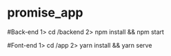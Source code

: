 # promise_app

#Back-end
1> cd /backend 
2> npm install && npm start


#Font-end
1> cd /app
2> yarn install && yarn serve
